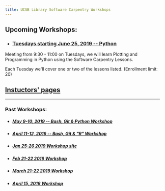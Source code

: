 ```yaml
---
title: UCSB Library Software Carpentry Workshops
---
```


## Upcoming Workshops:


  - ### [Tuesdays starting June 25, 2019 -- Python](http://swcarpentry.github.io/python-novice-gapminder/)
  Meeting from 9:30 - 11:00 on Tuesdays, we will learn Plotting and Programming in Python using the Software Carpentry Lessons.  

  Each Tuesday we'll cover one or two of the lessons listed. (Enrollment limit: 20)

## [Instuctors' pages](https://ucsbcarpentry.github.io/instructors/)



----

### Past Workshops:
  - ##### [May 9-10, 2019 -- Bash, Git & Python Workshop](https://ucsbcarpentry.github.io/2019-05-09-UCSB-SW-Carpentry/)
  - ##### [April 11-12, 2019 -- Bash, Git & "R" Workshop](https://ucsbcarpentry.github.io/2019-04-11-UCSB-SW-Workshop//)
  - ##### [Jan 25-26 2019 Workshop site](https://ucsbcarpentry.github.io/2019-01-25-UCSBLibrary/)
  - ##### [Feb 21-22 2019 Workshop](https://ucsbcarpentry.github.io/2019-02-21-UCSBLibrary/)
  - ##### [March 21-22 2019 Workshop](https://ucsbcarpentry.github.io/2019-03-21-UCSBLibrary/)
  - ##### [April 15, 2016 Workshop](http://remi-daigle.github.io/2016-04-15-UCSB/overview/)
